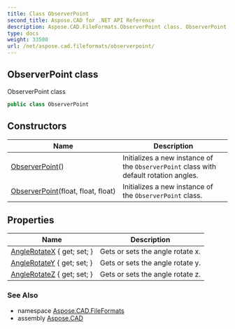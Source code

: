```yaml
---
title: Class ObserverPoint
second_title: Aspose.CAD for .NET API Reference
description: Aspose.CAD.FileFormats.ObserverPoint class. ObserverPoint class
type: docs
weight: 33500
url: /net/aspose.cad.fileformats/observerpoint/
---
```

## ObserverPoint class

ObserverPoint class

```csharp
public class ObserverPoint
```

## Constructors

| Name | Description |
| --- | --- |
| [ObserverPoint](observerpoint/#constructor)() | Initializes a new instance of the `ObserverPoint` class with default rotation angles. |
| [ObserverPoint](observerpoint/#constructor_1)(float, float, float) | Initializes a new instance of the `ObserverPoint` class. |

## Properties

| Name | Description |
| --- | --- |
| [AngleRotateX](../../aspose.cad.fileformats/observerpoint/anglerotatex/) { get; set; } | Gets or sets the angle rotate x. |
| [AngleRotateY](../../aspose.cad.fileformats/observerpoint/anglerotatey/) { get; set; } | Gets or sets the angle rotate y. |
| [AngleRotateZ](../../aspose.cad.fileformats/observerpoint/anglerotatez/) { get; set; } | Gets or sets the angle rotate z. |

### See Also

* namespace [Aspose.CAD.FileFormats](../../aspose.cad.fileformats/)
* assembly [Aspose.CAD](../../)


